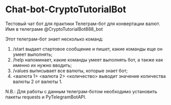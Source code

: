 # Chat-bot-CryptoTutorialBot
Тестовый чат бот для практики
Телеграм-бот для конвертации валют. Имя в телеграме @CryptoTutorialBot888_bot

Этот телеграм-бот знает несколько команд:

1. /start выдает стартовое сообщение и пишет, какие команды еще он умеет выполнять;
2. /help напоминает, какие команды умеет выполнять бот, а также как именно их нужно вводить;
3. /values выписывает все валюты, которые знает бот;
4. <валюта 1> <валюта 2> <количество> выводит значение количества валюты 2 от валюты 1.

N.B.: Для работы с данным телеграм-ботом необходимо установить пакеты requests и PyTelegramBotAPI.
